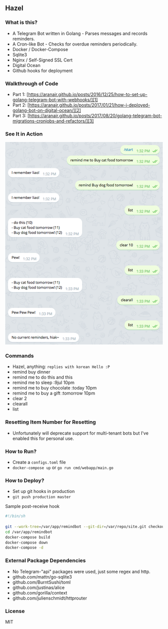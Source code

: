 Hazel
------

### What is this?

- A Telegram Bot written in Golang - Parses messages and records reminders.
- A Cron-like Bot - Checks for overdue reminders periodically.
- Docker / Docker-Compose
- Sqlite3
- Nginx / Self-Signed SSL Cert
- Digital Ocean
- Github hooks for deployment

### Walkthrough of Code

- Part 1: [https://aranair.github.io/posts/2016/12/25/how-to-set-up-golang-telegram-bot-with-webhooks/][1]
- Part 2: [https://aranair.github.io/posts/2017/01/21/how-i-deployed-golang-bot-on-digital-ocean/][2]
- Part 3: [https://aranair.github.io/posts/2017/08/20/golang-telegram-bot-migrations-cronjobs-and-refactors/][3]

### See It in Action

![Commands!](https://github.com/aranair/remindbot/blob/master/commands.png?raw=true "Commands")

### Commands

- Hazel, anything: `replies with korean Hello :P`
- remind buy dinner
- remind me to do this and this
- remind me to sleep :9jul 10pm
- remind me to buy chocolate :today 10pm
- remind me to buy a gift :tomorrow 10pm
- clear 2
- clearall
- list

### Resetting Item Number for Resetting

- Unfortunately will deprecate support for multi-tenant bots but I've enabled this for personal use.

### How to Run?

- Create a `configs.toml` file
- `docker-compose up` or `go run cmd/webapp/main.go`

### How to Deploy?

- Set up git hooks in production
- `git push production master`

Sample post-receive hook

```bash
#!/bin/sh

git --work-tree=/var/app/remindbot --git-dir=/var/repo/site.git checkout -f
cd /var/app/remindbot
docker-compose build
docker-compose down
docker-compose -d
```

### External Package Dependencies

- No Telegram-"api" packages were used, just some regex and http.
- github.com/mattn/go-sqlite3
- github.com/BurntSushi/toml
- github.com/justinas/alice
- github.com/gorilla/context
- github.com/julienschmidt/httprouter

### License

MIT

[1]: https://aranair.github.io/posts/2016/12/25/how-to-set-up-golang-telegram-bot-with-webhooks/
[2]: https://aranair.github.io/posts/2017/01/21/how-i-deployed-golang-bot-on-digital-ocean/
[3]: https://aranair.github.io/posts/2017/08/20/golang-telegram-bot-migrations-cronjobs-and-refactors/
